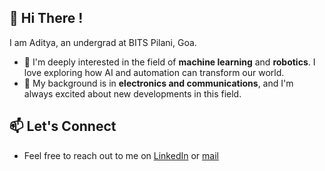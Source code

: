 ## 👋 Hi There !
I am Aditya, an undergrad at BITS Pilani, Goa.

- 🤖 I'm deeply interested in the field of **machine learning** and **robotics**. I love exploring how AI and automation can transform our world.
- 📡 My background is in **electronics and communications**, and I'm always excited about new developments in this field.
 
## 📫 Let's Connect

- Feel free to reach out to me on [LinkedIn](https://www.linkedin.com/in/aditya-kurande-15a644254/) or [mail](mailto:aditya.kurande@gmail.com)
<!--
**thatblueboy/thatblueboy** is a ✨ _special_ ✨ repository because its `README.md` (this file) appears on your GitHub profile.

Here are some ideas to get you started:

- 🔭 I’m currently working on ...
- 🌱 I’m currently learning ...
- 👯 I’m looking to collaborate on ...
- 🤔 I’m looking for help with ...
- 💬 Ask me about ...
- 📫 How to reach me: ...
- 😄 Pronouns: ...
- ⚡ Fun fact: ...
-->
